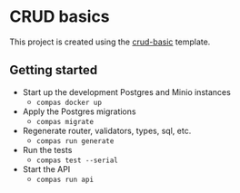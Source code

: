 # CRUD basics

This project is created using the
[crud-basic](https://github.com/compasjs/compas/tree/main/examples/crud-basic) template.

## Getting started

- Start up the development Postgres and Minio instances
  - `compas docker up`
- Apply the Postgres migrations
  - `compas migrate`
- Regenerate router, validators, types, sql, etc.
  - `compas run generate`
- Run the tests
  - `compas test --serial`
- Start the API
  - `compas run api`
